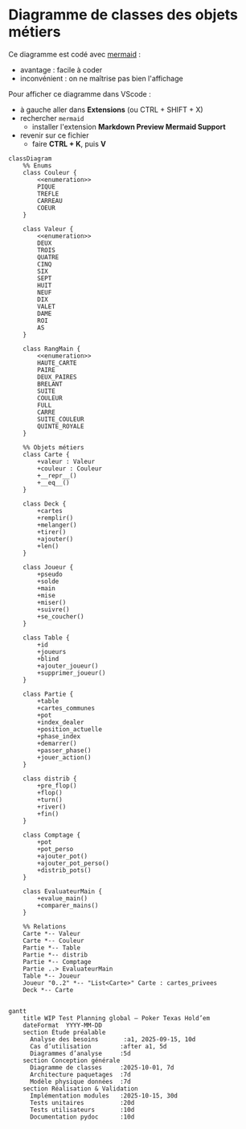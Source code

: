 
# Diagramme de classes des objets métiers

Ce diagramme est codé avec [mermaid](https://mermaid.js.org/syntax/classDiagram.html) :

* avantage : facile à coder
* inconvénient : on ne maîtrise pas bien l'affichage

Pour afficher ce diagramme dans VScode :

* à gauche aller dans **Extensions** (ou CTRL + SHIFT + X)
* rechercher `mermaid`
  * installer l'extension **Markdown Preview Mermaid Support**
* revenir sur ce fichier
  * faire **CTRL + K**, puis **V**

```mermaid
classDiagram
    %% Enums
    class Couleur {
        <<enumeration>>
        PIQUE
        TREFLE
        CARREAU
        COEUR
    }

    class Valeur {
        <<enumeration>>
        DEUX
        TROIS
        QUATRE
        CINQ
        SIX
        SEPT
        HUIT
        NEUF
        DIX
        VALET
        DAME
        ROI
        AS
    }

    class RangMain {
        <<enumeration>>
        HAUTE_CARTE
        PAIRE
        DEUX_PAIRES
        BRELANT
        SUITE
        COULEUR
        FULL
        CARRE
        SUITE_COULEUR
        QUINTE_ROYALE
    }

    %% Objets métiers
    class Carte {
        +valeur : Valeur
        +couleur : Couleur
        +__repr__()
        +__eq__()
    }

    class Deck {
        +cartes
        +remplir()
        +melanger()
        +tirer()
        +ajouter()
        +len()
    }

    class Joueur {
        +pseudo
        +solde
        +main
        +mise
        +miser()
        +suivre()
        +se_coucher()
    }

    class Table {
        +id
        +joueurs
        +blind
        +ajouter_joueur()
        +supprimer_joueur()
    }

    class Partie {
        +table
        +cartes_communes
        +pot
        +index_dealer
        +position_actuelle
        +phase_index
        +demarrer()
        +passer_phase()
        +jouer_action()
    }

    class distrib {
        +pre_flop()
        +flop()
        +turn()
        +river()
        +fin()
    }

    class Comptage {
        +pot
        +pot_perso
        +ajouter_pot()
        +ajouter_pot_perso()
        +distrib_pots()
    }

    class EvaluateurMain {
        +evalue_main()
        +comparer_mains()
    }

    %% Relations
    Carte *-- Valeur
    Carte *-- Couleur
    Partie *-- Table
    Partie *-- distrib
    Partie *-- Comptage
    Partie ..> EvaluateurMain
    Table *-- Joueur
    Joueur "0..2" *-- "List<Carte>" Carte : cartes_privees
    Deck *-- Carte


```

```mermaid
gantt
    title WIP Test Planning global – Poker Texas Hold’em
    dateFormat  YYYY-MM-DD
    section Étude préalable
      Analyse des besoins       :a1, 2025-09-15, 10d
      Cas d’utilisation        :after a1, 5d
      Diagrammes d’analyse     :5d
    section Conception générale
      Diagramme de classes     :2025-10-01, 7d
      Architecture paquetages  :7d
      Modèle physique données  :7d
    section Réalisation & Validation
      Implémentation modules   :2025-10-15, 30d
      Tests unitaires          :20d
      Tests utilisateurs       :10d
      Documentation pydoc      :10d
```



